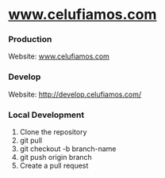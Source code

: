 # www.celufiamos.com
### Production
Website: www.celufiamos.com
### Develop
Website: http://develop.celufiamos.com/

### Local Development
1) Clone the repository
2) git pull
2) git checkout -b branch-name
3) git push origin branch
4) Create a pull request
